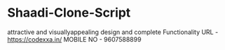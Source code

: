 # Shaadi-Clone-Script
attractive and visuallyappealing design and complete Functionality
URL - https://codexxa.in/
MOBILE NO - 9607588899
